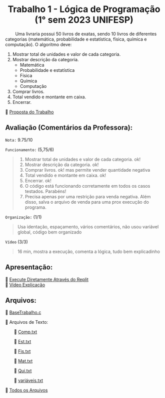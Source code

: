 <h1 align="center"> Trabalho 1 - Lógica de Programação (1° sem 2023 UNIFESP) </h1>

&emsp;&emsp; Uma livraria possui 50 livros de exatas, sendo 10 livros de diferentes categorias (matemática, probabilidade e estatística, física, química e computação). O algoritmo deve:

1) Mostrar total de unidades e valor de cada categoria.
2) Mostrar descrição da categoria.
   - Matemática
   - Probabilidade e estatística
   - Física
   - Química
   - Computação
3) Comprar livros.
4) Total vendido e montante em caixa.
5) Encerrar.

🔹 [Proposta do Trabalho](https://drive.google.com/file/d/1RIhuWVsdZ2CY38xn-IfFWomYaePu5QrQ/view?usp=drive_link)

## Avaliação (Comentários da Professora):
`Nota:` 9.75/10

`Funcionamento:` (5,75/6)
  > 1) Mostrar total de unidades e valor de cada categoria. ok!
  > 2) Mostrar descrição da categoria. ok!
  > 3) Comprar livros. ok! mas permite vender quantidade negativa
  > 4) Total vendido e montante em caixa. ok!
  > 5) Encerrar. ok! <br>
  > 6) O código está funcionando corretamente em todos os casos testados. Parabéns! <br>
  > 7) Precisa apenas por uma restrição para venda negativa. Além disso, salva o arquivo de venda para uma prox execução do programa.

`Organização:` (1/1)
> Usa identação, espaçamento, vários comentários, não usou variável global, código bem organizado

`Vídeo` (3/3)
> 16 min, mostra a execução, comenta a lógica, tudo bem explicadinho


## Apresentação:
🔹 [Execute Diretamente Através do Replit](https://replit.com/@Assaoka/Trabalho-1-Logica-de-Programacao-1deg-sem-2023-UNIFESP)
<br>🔹 [Vídeo Explicação](https://drive.google.com/file/d/1RIhuWVsdZ2CY38xn-IfFWomYaePu5QrQ/view?usp=drive_link)

## Arquivos:

🔹 [BaseTrabalho.c](https://github.com/Assaoka/Minha-Jornada-de-Aprendizado-em-C/blob/main/Trabalhos/Trabalho%201/BaseTrabalho.c)

🔹 Arquivos de Texto:

&emsp;&emsp;🔸 [Comp.txt](https://github.com/Assaoka/Minha-Jornada-de-Aprendizado-em-C/blob/main/Trabalhos/Trabalho%201/Comp.txt) 

&emsp;&emsp;🔸 [Est.txt](https://github.com/Assaoka/Minha-Jornada-de-Aprendizado-em-C/blob/main/Trabalhos/Trabalho%201/Est.txt)

&emsp;&emsp;🔸 [Fis.txt](https://github.com/Assaoka/Minha-Jornada-de-Aprendizado-em-C/blob/main/Trabalhos/Trabalho%201/Fis.txt)

&emsp;&emsp;🔸 [Mat.txt](https://github.com/Assaoka/Minha-Jornada-de-Aprendizado-em-C/blob/main/Trabalhos/Trabalho%201/Mat.txt)

&emsp;&emsp;🔸 [Qui.txt](https://github.com/Assaoka/Minha-Jornada-de-Aprendizado-em-C/blob/main/Trabalhos/Trabalho%201/Qui.txt)

&emsp;&emsp;🔸 [variáveis.txt](https://github.com/Assaoka/Minha-Jornada-de-Aprendizado-em-C/blob/main/Trabalhos/Trabalho%201/variáveis.txt)

🔹 [Todos os Arquivos](https://github.com/Assaoka/Minha-Jornada-de-Aprendizado-em-C/blob/main/Trabalhos/Trabalho%201/Trabalho1.rar)

#
